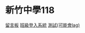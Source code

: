 <link type="text/css" rel="stylesheet" href="css/materialize.min.css"  media="screen,projection"/>
<script type="text/javascript" src="https://code.jquery.com/jquery-2.1.1.min.js"></script>
<script type="text/javascript" src="js/materialize.min.js"></script>

# 新竹中學118

[留言板](board/board.php)
[班級登入系統](content/login.html)
[測試(可能會lag)](content/test.html)